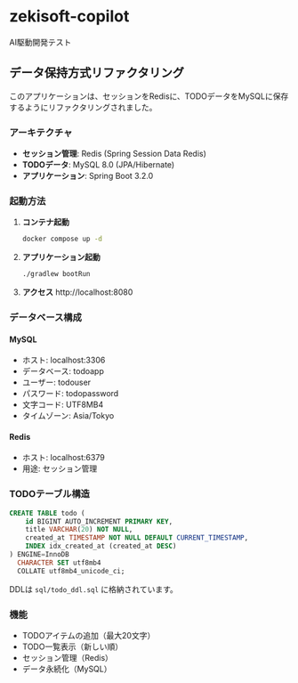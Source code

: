 # zekisoft-copilot
AI駆動開発テスト

## データ保持方式リファクタリング

このアプリケーションは、セッションをRedisに、TODOデータをMySQLに保存するようにリファクタリングされました。

### アーキテクチャ

- **セッション管理**: Redis (Spring Session Data Redis)
- **TODOデータ**: MySQL 8.0 (JPA/Hibernate)
- **アプリケーション**: Spring Boot 3.2.0

### 起動方法

1. **コンテナ起動**
   ```bash
   docker compose up -d
   ```

2. **アプリケーション起動**
   ```bash
   ./gradlew bootRun
   ```

3. **アクセス**
   http://localhost:8080

### データベース構成

#### MySQL
- ホスト: localhost:3306
- データベース: todoapp
- ユーザー: todouser
- パスワード: todopassword
- 文字コード: UTF8MB4
- タイムゾーン: Asia/Tokyo

#### Redis
- ホスト: localhost:6379
- 用途: セッション管理

### TODOテーブル構造

```sql
CREATE TABLE todo (
    id BIGINT AUTO_INCREMENT PRIMARY KEY,
    title VARCHAR(20) NOT NULL,
    created_at TIMESTAMP NOT NULL DEFAULT CURRENT_TIMESTAMP,
    INDEX idx_created_at (created_at DESC)
) ENGINE=InnoDB 
  CHARACTER SET utf8mb4 
  COLLATE utf8mb4_unicode_ci;
```

DDLは `sql/todo_ddl.sql` に格納されています。

### 機能
- TODOアイテムの追加（最大20文字）
- TODO一覧表示（新しい順）
- セッション管理（Redis）
- データ永続化（MySQL）
